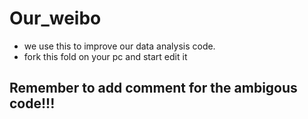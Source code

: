 # Our_weibo
- we use this to improve our data analysis code.
- fork this fold on your pc and start edit it 
## Remember to add comment for the ambigous code!!!
